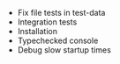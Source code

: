 * Fix file tests in test-data
* Integration tests
* Installation
* Typechecked console
* Debug slow startup times
